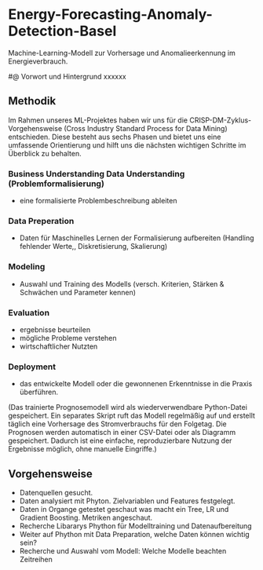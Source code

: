# Energy-Forecasting-Anomaly-Detection-Basel
Machine-Learning-Modell zur Vorhersage und Anomalieerkennung im Energieverbrauch.

#@ Vorwort und Hintergrund 
xxxxxx

## Methodik
Im Rahmen unseres ML-Projektes haben wir uns für die CRISP-DM-Zyklus-Vorgehensweise (Cross Industry Standard Process for Data Mining) entschieden. Diese besteht aus sechs Phasen und bietet uns eine umfassende Orientierung und hilft uns die nächsten wichtigen Schritte im Überblick zu behalten.

### Business Understanding Data Understanding (Problemformalisierung)
- eine formalisierte Problembeschreibung ableiten
### Data Preperation
- Daten für Maschinelles Lernen der Formalisierung aufbereiten (Handling fehlender Werte,, Diskretisierung, Skalierung)
### Modeling
- Auswahl und Training des Modells (versch. Kriterien, Stärken & Schwächen und Parameter kennen)
### Evaluation
- ergebnisse beurteilen
- mögliche Probleme verstehen
- wirtschaftlicher Nutzten
### Deployment
- das entwickelte Modell oder die gewonnenen Erkenntnisse in die Praxis überführen.

(Das trainierte Prognosemodell wird als wiederverwendbare Python-Datei gespeichert. Ein separates Skript ruft das Modell regelmäßig auf und erstellt täglich eine Vorhersage des Stromverbrauchs für den Folgetag. Die Prognosen werden automatisch in einer CSV-Datei oder als Diagramm gespeichert.
Dadurch ist eine einfache, reproduzierbare Nutzung der Ergebnisse möglich, ohne manuelle Eingriffe.)

## Vorgehensweise
- Datenquellen gesucht. 
- Daten analysiert mit Phyton. Zielvariablen und Features festgelegt.
- Daten in Organge getestet geschaut was macht ein Tree, LR und Gradient Boosting. Metriken angeschaut.
- Recherche Libararys Phython für Modelltraining und Datenaufbereitung
- Weiter auf Phython mit Data Preparation, welche Daten können wichtig sein?
- Recherche und Auswahl vom Modell: Welche Modelle beachten Zeitreihen


